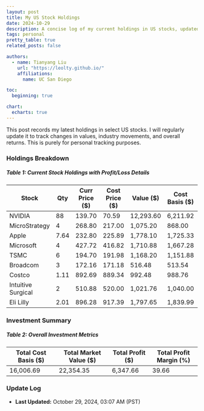 ```yaml
---
layout: post
title: My US Stock Holdings
date: 2024-10-29
description: A concise log of my current holdings in US stocks, updated regularly to monitor value shifts, industry performance, and overall returns.
tags: personal
pretty_table: true
related_posts: false

authors:
  - name: Tianyang Liu
    url: "https://leolty.github.io/"
    affiliations:
      name: UC San Diego

toc:
  beginning: true

chart:
  echarts: true
---
```


This post records my latest holdings in select US stocks. I will regularly update it to track changes in values, industry movements, and overall returns. This is purely for personal tracking purposes.

### Holdings Breakdown

##### **Table 1:** Current Stock Holdings with Profit/Loss Details

<table
  id="holdings-table"
  data-toggle="table"
  data-search="false"
  data-pagination="true"
  data-sortable="true"
  data-sort-name="pl_percent"
  data-sort-order="desc"
>
  <thead>
    <tr>
      <th data-field="stock" data-sortable="true">Stock</th>
      <th data-field="qty" data-sortable="true">Qty</th>
      <th data-field="curr_price" data-sortable="true">Curr Price ($)</th>
      <th data-field="cost_price" data-sortable="true">Cost Price ($)</th>
      <th data-field="value" data-sortable="true">Value ($)</th>
      <th data-field="cost_basis" data-sortable="true">Cost Basis ($)</th>
      <th data-field="pl_percent" data-sortable="true">P/L (%)</th>
      <th data-field="pl_dollar" data-sortable="true">P/L ($)</th>
    </tr>
  </thead>
  <tbody>
    <tr><td>NVIDIA</td><td>88</td><td>139.70</td><td>70.59</td><td>12,293.60</td><td>6,211.92</td><td>97.90%</td><td>6,081.68</td></tr>
    <tr><td>MicroStrategy</td><td>4</td><td>268.80</td><td>217.00</td><td>1,075.20</td><td>868.00</td><td>23.87%</td><td>207.20</td></tr>
    <tr><td>Apple</td><td>7.64</td><td>232.80</td><td>225.89</td><td>1,778.10</td><td>1,725.33</td><td>3.06%</td><td>52.78</td></tr>
    <tr><td>Microsoft</td><td>4</td><td>427.72</td><td>416.82</td><td>1,710.88</td><td>1,667.28</td><td>2.62%</td><td>43.60</td></tr>
    <tr><td>TSMC</td><td>6</td><td>194.70</td><td>191.98</td><td>1,168.20</td><td>1,151.88</td><td>1.42%</td><td>16.32</td></tr>
    <tr><td>Broadcom</td><td>3</td><td>172.16</td><td>171.18</td><td>516.48</td><td>513.54</td><td>0.57%</td><td>2.94</td></tr>
    <tr><td>Costco</td><td>1.11</td><td>892.69</td><td>889.34</td><td>992.48</td><td>988.76</td><td>0.38%</td><td>3.73</td></tr>
    <tr><td>Intuitive Surgical</td><td>2</td><td>510.88</td><td>520.00</td><td>1,021.76</td><td>1,040.00</td><td>-1.75%</td><td>-18.24</td></tr>
    <tr><td>Eli Lilly</td><td>2.01</td><td>896.28</td><td>917.39</td><td>1,797.65</td><td>1,839.99</td><td>-2.30%</td><td>-42.34</td></tr>
  </tbody>
</table>

### Investment Summary

##### **Table 2:** Overall Investment Metrics

<table
  id="summary-table"
  data-toggle="table"
  data-search="false"
  data-pagination="false"
  data-sortable="true"
>
  <thead>
    <tr>
      <th data-field="total_cost_basis" data-sortable="true">Total Cost Basis ($)</th>
      <th data-field="total_market_value" data-sortable="true">Total Market Value ($)</th>
      <th data-field="total_profit" data-sortable="true">Total Profit ($)</th>
      <th data-field="total_profit_margin" data-sortable="true">Total Profit Margin (%)</th>
    </tr>
  </thead>
  <tbody>
    <tr><td>16,006.69</td><td>22,354.35</td><td>6,347.66</td><td>39.66</td></tr>
  </tbody>
</table>

<!-- ```echarts
{
  "title": {
    "text": "Portfolio Breakdown by Stock Value",
    "left": "center"
  },
  "tooltip": {
    "trigger": "item",
    "formatter": "{b}: ${c}"
  },
  "legend": {
    "top": "10%",
    "orient": "horizontal"
  },
  "series": [
    {
      "name": "Stock Value",
      "type": "pie",
      "radius": ["40%", "70%"],
      "avoidLabelOverlap": false,
      "itemStyle": {
        "borderRadius": 10,
        "borderColor": "#fff",
        "borderWidth": 2
      },
      "label": {
        "show": true,
        "formatter": "{b}: {d}%"
      },
      "data": [
        { "value": 12293.60, "name": "NVIDIA" },
        { "value": 1075.20, "name": "MicroStrategy" },
        { "value": 1778.10, "name": "Apple" },
        { "value": 1710.88, "name": "Microsoft" },
        { "value": 1168.20, "name": "TSMC" },
        { "value": 516.48, "name": "Broadcom" },
        { "value": 992.48, "name": "Costco" },
        { "value": 1021.76, "name": "Intuitive Surgical" },
        { "value": 1797.65, "name": "Eli Lilly" }
      ]
    }
  ]
}
``` -->

### Update Log
- **Last Updated:** October 29, 2024, 03:07 AM (PST)
